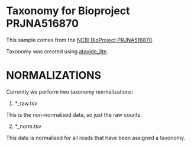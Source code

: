 # Taxonomy for Bioproject PRJNA516870

This sample comes from the [NCBI BioProject PRJNA516870](https://www.ncbi.nlm.nih.gov/bioproject/?term=PRJNA516870).

Taxonomy was created using [atavide_lite](https://github.com/linsalrob/atavide_lite).


# NORMALIZATIONS

Currently we perform two taxonomy normalizations:

1. *_raw.tsv

This is the non-normalised data, so just the raw counts. 

2. *_norm.tsv

This data is normalised for all reads that have been assigned a taxonomy.
